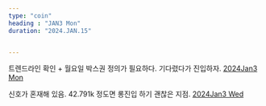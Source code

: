 ```yaml
---
type: "coin"
heading : "JAN3 Mon"
duration: "2024.JAN.15"


---
```

 


트렌드라인 확인 + 월요일 박스권 정의가 필요하다. 기다렸다가 진입하자. 
[2024Jan3 Mon](/todo/images/Document2024Jan3-Mon.pdf)



신호가 혼재해 있음. 42.791k 정도면 롱진입 하기 괜찮은 지점. 
[2024Jan3 Wed](/todo/images/Document2024Jan3-Wed.pdf)


